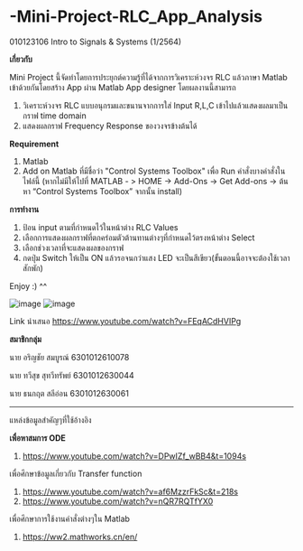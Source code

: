 # -Mini-Project-RLC_App_Analysis
 010123106 Intro to Signals &amp; Systems (1/2564)

**เกี่ยวกับ**

Mini Project นี้จัดทำโดยการประยุกต์ความรู้ที่ได้จากการวิเคราะห์วงจร RLC แล้วภาษา Matlab เข้าด้วยกันโดยสร้าง App ผ่าน Matlab App designer โดยผลงานนี้สามารถ
1. วิเคราะห์วงจร RLC แบบอนุกรมและขนานจากการใส่ Input R,L,C เข้าไปแล้วแสดงผลมาเป็นกราฟ time domain
2. แสดงผลกราฟ Frequency Response ของวงจรข้างต้นได้

**Requirement**
1. Matlab
2. Add on Matlab ที่มีชื่อว่า "Control Systems Toolbox" เพื่อ Run คำสั่งบางคำสั่งในไฟล์นี้ (หากไม่มีให้ไปที่ MATLAB - > HOME -> Add-Ons -> Get Add-ons -> ต้นหา “Control Systems Toolbox” จากนั้น install)

**การทำงาน**
1. ป้อน input ตามที่กำหนดไว้ในหน้าต่าง RLC Values
2. เลือกการแสดงผลกราฟที่ตกคร่อมตัวต้านทานต่างๆที่กำหนดไว้ตรงหน้าต่าง Select
3. เลือกช่วงเวลาที่จะแสดงผลของกราฟ
4. กดปุ่ม Switch ให้เป็น ON แล้วรอจนกว่าแสง LED จะเป็นสีเขียว(ขั้นตอนนี้อาจจะต้องใช้เวลาสักพัก)

Enjoy :) ^^

![image](https://user-images.githubusercontent.com/70587016/142459286-1907bc6a-3d25-46a1-aae8-1a20559879d0.png)
![image](https://user-images.githubusercontent.com/70587016/142465537-1b2c3458-037e-4a64-bc7b-55c295ee2731.png)
   

Link นำเสนอ https://www.youtube.com/watch?v=FEqACdHVIPg

**สมาชิกกลุ่ม**

นาย อริญชัย สมบูรณ์ 6301012610078

นาย ทวีสุข สุทวีทรัพย์ 6301012630044

นาย ธนกฤต สลีอ่อน 6301012630061


--------------------------------------------------------------------------------------------------------------------
แหล่งข้อมูลสำคัญๆที่ใช้อ้างอิง


**เพื่อหาสมการ ODE**
1. https://www.youtube.com/watch?v=DPwIZf_wBB4&t=1094s

เพื่อศึกษาข้อมูลเกี่ยวกับ  Transfer function 
1. https://www.youtube.com/watch?v=af6MzzrFkSc&t=218s
2. https://www.youtube.com/watch?v=nQR7RQTfYX0

เพื่อศึกษาการใช้งานคำสั่งต่างๆใน Matlab 
1. https://ww2.mathworks.cn/en/

